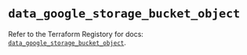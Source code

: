 # `data_google_storage_bucket_object`

Refer to the Terraform Registory for docs: [`data_google_storage_bucket_object`](https://www.terraform.io/docs/providers/google-beta/d/google_storage_bucket_object).
